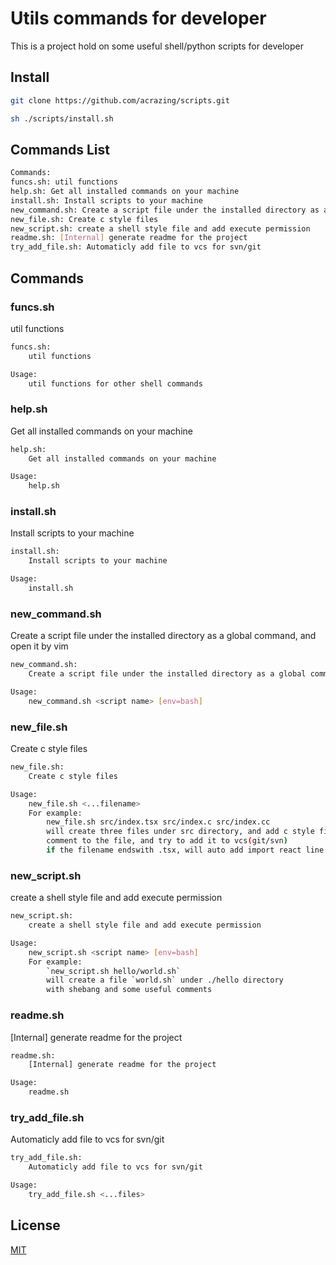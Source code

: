 # Utils commands for developer

This is a project hold on some useful shell/python scripts for developer

## Install

```bash
git clone https://github.com/acrazing/scripts.git

sh ./scripts/install.sh
```

## Commands List

```bash
Commands:
funcs.sh: util functions
help.sh: Get all installed commands on your machine
install.sh: Install scripts to your machine
new_command.sh: Create a script file under the installed directory as a global command, and open it by vim
new_file.sh: Create c style files
new_script.sh: create a shell style file and add execute permission
readme.sh: [Internal] generate readme for the project
try_add_file.sh: Automaticly add file to vcs for svn/git
```

## Commands


### funcs.sh

util functions

```bash
funcs.sh:
    util functions

Usage:
    util functions for other shell commands
```

### help.sh

Get all installed commands on your machine

```bash
help.sh:
    Get all installed commands on your machine

Usage:
    help.sh
```

### install.sh

Install scripts to your machine

```bash
install.sh:
    Install scripts to your machine

Usage:
    install.sh
```

### new_command.sh

Create a script file under the installed directory as a global command, and open it by vim

```bash
new_command.sh:
    Create a script file under the installed directory as a global command, and open it by vim

Usage:
    new_command.sh <script name> [env=bash]
```

### new_file.sh

Create c style files

```bash
new_file.sh:
    Create c style files

Usage:
    new_file.sh <...filename>
    For example:
        new_file.sh src/index.tsx src/index.c src/index.cc
        will create three files under src directory, and add c style file
        comment to the file, and try to add it to vcs(git/svn)
        if the filename endswith .tsx, will auto add import react line
```

### new_script.sh

create a shell style file and add execute permission

```bash
new_script.sh:
    create a shell style file and add execute permission

Usage:
    new_script.sh <script name> [env=bash]
    For example:
        `new_script.sh hello/world.sh`
        will create a file `world.sh` under ./hello directory
        with shebang and some useful comments
```

### readme.sh

[Internal] generate readme for the project

```bash
readme.sh:
    [Internal] generate readme for the project

Usage:
    readme.sh
```

### try_add_file.sh

Automaticly add file to vcs for svn/git

```bash
try_add_file.sh:
    Automaticly add file to vcs for svn/git

Usage:
    try_add_file.sh <...files>
```

## License

[MIT](./LICENSE)


